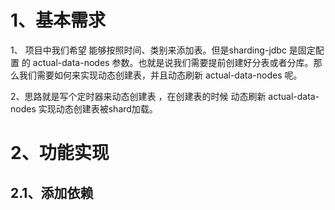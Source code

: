 # 1、基本需求

1、 项目中我们希望 能够按照时间、类别来添加表。但是sharding-jdbc 是固定配置 的 actual-data-nodes 参数。也就是说我们需要提前创建好分表或者分库。那么我们需要如何来实现动态创建表，并且动态刷新 actual-data-nodes 呢。

2、思路就是写个定时器来动态创建表 ，在创建表的时候 动态刷新 actual-data-nodes 实现动态创建表被shard加载。

# 2、功能实现

## 2.1、添加依赖
